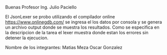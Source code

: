 Buenas Profesor Ing. Julio Paciello

El JsonLexer se probo utilizando el compilador online https://www.onlinegdb.com/
se ingresa el los datos por consola y se genera un archivo output donde se muestra los resultados.
Como se especifica en la descripcion de la tarea el lexer muestra donde estan los errores sin detener la ejecucion.

Nombre de los integrantes:
Matias Meza
Oscar Gonzalez
